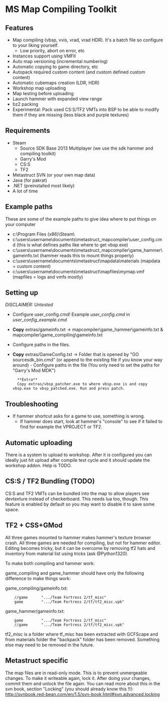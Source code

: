 MS Map Compiling Toolkit
===================

Features
-------------

 - Map compiling (vbsp, vvis, vrad, vrad HDR). It's a batch file so configure to your liking yourself.
	 - Low priority, abort on error, etc
 - Instances support using VMFII
 - Auto map versioning (incremental numbering)
 - Automatic copying to game directory, etc
 - Autopack required custom content (and custom defined custom content)
 - Automatic cubemaps creation (LDR, HDR)
 - Workshop map uploading
 - Map testing before uploading
 - Launch hammer with expanded view range
 - bz2 packing
 - Experimental: Pack used CS:S/TF2 VMTs into BSP to be able to modify them if they are missing (less black and purple textures) 

Requirements
-------------
 - Steam
	 - Source SDK Base 2013 Multiplayer (we use the sdk hammer and compiling toolkit)
	 - Garry's Mod
	 - CS:S
	 - TF2
 - Metastruct SVN (or your own map data)
 - Java (for pakrat)
 - .NET (preinstalled most likely)
 - A lot of time


Example paths
-------------

These are some of the example paths to give idea where to put things on your computer

 - c:\Program Files (x86)\Steam\
 - c:\users\username\documents\metastruct_mapcompiler\user_config.cmd (this is what defines paths like where to get vbsp.exe)
 - c:\users\username\documents\metastruct_mapcompiler\game_hammer\gameinfo.txt (hammer reads this to mount things properly)
 - c:\users\username\documents\metastruct\mapdata\materials (mapdata = custom content)
 - c:\users\username\documents\metastruct\mapfiles\mymap.vmf (mapfiles = logs and vmfs mostly)


Setting up
-------------
*DISCLAIMER: Untested*

- Configure user_config.cmd! Example *user_config.cmd* in *user_config_example.cmd*
- **Copy** extras/gameinfo.txt
		-> mapcompiler\game_hammer\gameinfo.txt & mapcompiler\game_compiling\gameinfo.txt
 - Configure paths in the files.
- **Copy** extras/GameConfig.txt
		-> Folder that is opened by "GO sourcesdk_bin.cmd" (or append to the existing file if you know your way around)
      - Configure paths in the file (You only need to set the paths for "Garry's Mod MDK")
 
 
		**Extra**
		Copy extras/vbsp_patcher.exe to where vbsp.exe is and copy vbsp.exe to vbsp_patched.exe. Run and press patch.

Troubleshooting
-----

 - If hammer shortcut asks for a game to use, something is wrong.
   - If hammer does start, look at hammer's "console" to see if it failed to find for example the VPROJECT or TF2.

Automatic uploading
-----
There is a system to upload to workshop. After it is configured you can ideally just hit upload after compile test cycle and it should update the workshop addon. Help is TODO.

CS:S / TF2 Bundling (TODO)
-----
CS:S and TF2 VMTs can be bundled into the map to allow players see devtexture instead of checkerboard. This needs lua too, though. This feature is enabled by default so you may want to disable it to save some space.

	
TF2 + CSS+GMod
-----
All three games mounted to hammer makes hammer's texture browser crash. All three games are needed for compiling, but not for hammer editor. Editing becomes tricky, but it can be overcome by removing tf2 hats and inventory from material list using tricks (ask @Python1320).

To make both compiling and hammer work:

game_compiling and game_hammer should have only the following difference to make things work:

game_compiling/gameinfo.txt:

		//game		".../Team Fortress 2/tf_misc"
		game		".../Team Fortress 2/tf/tf2_misc.vpk"

game_hammer/gameinfo.txt:

		game		".../Team Fortress 2/tf_misc"
		//game		".../Team Fortress 2/tf/tf2_misc.vpk"

tf2_misc is a folder where tf_misc has been extracted with GCFScape and from materials folder the "backpack" folder has been removed. Something else may need to be removed in the future.




Metastruct specific
-----
The map files are in read-only mode.
	This is to prevent unmergeable changes. To make it writeable again, lock it.
	After doing your changes, commit them and unlock the file again. 
	You can read more about this in the svn book, section "Locking" (you should already know this !!):
	http://svnbook.red-bean.com/en/1.5/svn-book.html#svn.advanced.locking
